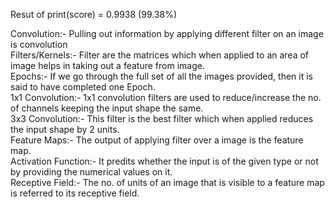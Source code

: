 Resut of print(score) = 0.9938 (99.38%)

Convolution:- Pulling out information by applying different filter on an image is convolution  
Filters/Kernels:- Filter are the matrices which when applied to an area of image helps in taking out a feature from image.  
Epochs:- If we go through the full set of all the images provided, then it is said to have completed one Epoch.  
1x1 Convolution:-  1x1 convolution filters are used to reduce/increase the no. of channels keeping the input shape the same.  
3x3 Convolution:- This filter is the best filter which when applied reduces the input shape by 2 units.  
Feature Maps:- The output of applying filter over a image is the feature map.  
Activation Function:- It predits whether the input is of the given type or not by providing the numerical values on it.  
Receptive Field:- The no. of units of an image that is visible to a feature map is referred to its receptive field.  
